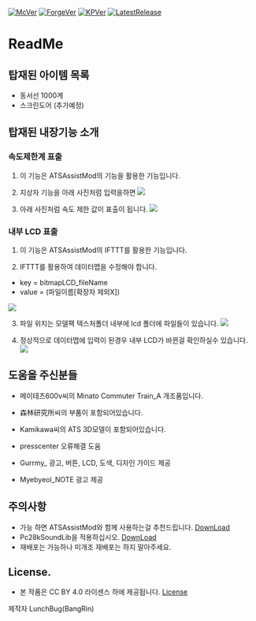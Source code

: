 [![McVer](https://img.shields.io/badge/Minecraft-1.7.10-brightgreen)](https://www.minecraft.net/ja-jp)
[![ForgeVer](https://img.shields.io/badge/Forge-1.7.10%20--%2010.13.4.1614-lightgrey)](https://files.minecraftforge.net/net/minecraftforge/forge/index_1.7.10.html)
[![KPVer](https://img.shields.io/badge/KaizPatchX-1.7.1-informational)](https://github.com/Kai-Z-JP/KaizPatchX/releases) 
[![LatestRelease](https://img.shields.io/github/v/release/Kai-Z-JP/ATSAssistMod)](https://github.com/Kai-Z-JP/ATSAssistMod/releases/latest)

# ReadMe

## 탑재된 아이템 목록
- 동서선 1000계
- 스크린도어 (추가예정)

## 탑재된 내장기능 소개

### 속도제한계 표출

1. 이 기능은 ATSAssistMod의 기능을 활용한 기능입니다.
   
2. 지상자 기능을 아래 사진처럼 입력을하면
![](https://ntws.kr/img/2024-02-12_15.15.16.png)

3. 아래 사진처럼 속도 제한 값이 표출이 됩니다.
![](https://ntws.kr/img/2024-02-12_15.13.49.png)

### 내부 LCD 표출

1.  이 기능은 ATSAssistMod의 IFTTT를 활용한 기능입니다.

2. IFTTT를 활용하여 데이터맵을 수정해야 합니다.

- key = bitmapLCD_fileName
- value = (파일이름[확장자 제외X])

![](https://ntws.kr/img/2024-02-12_15.16.32.png)

3. 파일 위치는 모델팩 텍스처폴더 내부에 lcd 폴더에 파일들이 있습니다.
![](https://ntws.kr/img/filelist.png)

4. 정상적으로 데이터맵에 입력이 된경우 내부 LCD가 바뀐걸 확인하실수 있습니다.
![](https://ntws.kr/img/2024-02-12_15.16.48.png)

## 도움을 주신분들
- 메이테츠600v씨의 Minato Commuter Train_A 개조품입니다.
- 森林研究所씨의 부품이 포함되어있습니다.
- Kamikawa씨의 ATS 3D모델이 포함되어있습니다.

- presscenter 오류해결 도움
- Gurrmy_ 광고, 버튼, LCD, 도색, 디자인 가이드 제공
- Myebyeol_NOTE 광고 제공

## 주의사항
- 가능 하면 ATSAssistMod와 함께 사용하는걸 추천드립니다. [DownLoad](https://github.com/Kai-Z-JP/ATSAssistMod/releases/tag/1.7.9)
- Pc28kSoundLib을 적용하십시오. [DownLoad](https://pcws.kr/www_pcksl/#download)
- 재배포는 가능하나 미개조 재배포는 하지 말아주세요.

## License.

- 본 작품은 CC BY 4.0 라이센스 하에 제공됩니다. [License](https://creativecommons.org/licenses/by/4.0/deed.ko)

제작자 LunchBug(BangRin)
